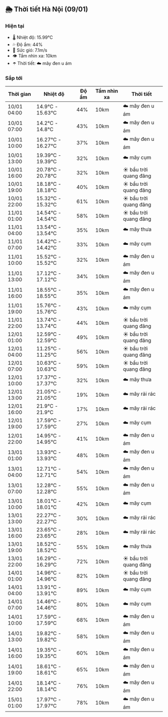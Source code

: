 ## 🌦️ Thời tiết Hà Nội (09/01)

### Hiện tại

- 🌡️ Nhiệt độ: 15.99℃
- 💦 Độ ẩm: 44%
- 💨 Sức gió: 7.1m/s
- 👁️ Tầm nhìn xa: 10km
- ☂️ Thời tiết: ☁️ mây đen u ám

### Sắp tới

| Thời gian | Nhiệt độ | Độ ẩm | Tầm nhìn xa | Thời tiết |
| --- | --- | --- | --- | --- |
| 10/01 04:00 | 14.9℃ - 15.63℃ | 44% | 10km | ☁️ mây đen u ám |
| 10/01 07:00 | 14.2℃ - 14.8℃ | 43% | 10km | ☁️ mây đen u ám |
| 10/01 10:00 | 16.27℃ - 16.27℃ | 37% | 10km | ☁️ mây đen u ám |
| 10/01 13:00 | 19.39℃ - 19.39℃ | 32% | 10km | ☁️ mây cụm |
| 10/01 16:00 | 20.78℃ - 20.78℃ | 32% | 10km | ☀️ bầu trời quang đãng |
| 10/01 19:00 | 18.18℃ - 18.18℃ | 40% | 10km | ☀️ bầu trời quang đãng |
| 10/01 22:00 | 15.32℃ - 15.32℃ | 61% | 10km | ☀️ bầu trời quang đãng |
| 11/01 01:00 | 14.54℃ - 14.54℃ | 58% | 10km | ☀️ bầu trời quang đãng |
| 11/01 04:00 | 13.54℃ - 13.54℃ | 35% | 10km | ☁️ mây thưa |
| 11/01 07:00 | 14.42℃ - 14.42℃ | 33% | 10km | ☁️ mây cụm |
| 11/01 10:00 | 15.52℃ - 15.52℃ | 32% | 10km | ☁️ mây đen u ám |
| 11/01 13:00 | 17.12℃ - 17.12℃ | 34% | 10km | ☁️ mây đen u ám |
| 11/01 16:00 | 18.55℃ - 18.55℃ | 35% | 10km | ☁️ mây đen u ám |
| 11/01 19:00 | 15.76℃ - 15.76℃ | 43% | 10km | ☁️ mây cụm |
| 11/01 22:00 | 13.74℃ - 13.74℃ | 44% | 10km | ☀️ bầu trời quang đãng |
| 12/01 01:00 | 12.59℃ - 12.59℃ | 49% | 10km | ☀️ bầu trời quang đãng |
| 12/01 04:00 | 11.25℃ - 11.25℃ | 56% | 10km | ☀️ bầu trời quang đãng |
| 12/01 07:00 | 10.63℃ - 10.63℃ | 59% | 10km | ☀️ bầu trời quang đãng |
| 12/01 10:00 | 17.37℃ - 17.37℃ | 32% | 10km | ☁️ mây thưa |
| 12/01 13:00 | 21.05℃ - 21.05℃ | 19% | 10km | ☁️ mây rải rác |
| 12/01 16:00 | 21.9℃ - 21.9℃ | 17% | 10km | ☁️ mây rải rác |
| 12/01 19:00 | 17.59℃ - 17.59℃ | 27% | 10km | ☁️ mây cụm |
| 12/01 22:00 | 14.95℃ - 14.95℃ | 41% | 10km | ☁️ mây đen u ám |
| 13/01 01:00 | 13.93℃ - 13.93℃ | 48% | 10km | ☁️ mây đen u ám |
| 13/01 04:00 | 12.71℃ - 12.71℃ | 54% | 10km | ☁️ mây đen u ám |
| 13/01 07:00 | 12.28℃ - 12.28℃ | 55% | 10km | ☁️ mây đen u ám |
| 13/01 10:00 | 18.01℃ - 18.01℃ | 42% | 10km | ☁️ mây cụm |
| 13/01 13:00 | 22.27℃ - 22.27℃ | 30% | 10km | ☁️ mây rải rác |
| 13/01 16:00 | 23.65℃ - 23.65℃ | 28% | 10km | ☁️ mây rải rác |
| 13/01 19:00 | 18.52℃ - 18.52℃ | 55% | 10km | ☁️ mây thưa |
| 13/01 22:00 | 16.29℃ - 16.29℃ | 72% | 10km | ☀️ bầu trời quang đãng |
| 14/01 01:00 | 14.96℃ - 14.96℃ | 82% | 10km | ☀️ bầu trời quang đãng |
| 14/01 04:00 | 13.91℃ - 13.91℃ | 89% | 10km | ☁️ mây cụm |
| 14/01 07:00 | 14.46℃ - 14.46℃ | 80% | 10km | ☁️ mây cụm |
| 14/01 10:00 | 17.59℃ - 17.59℃ | 68% | 10km | ☁️ mây đen u ám |
| 14/01 13:00 | 19.82℃ - 19.82℃ | 58% | 10km | ☁️ mây đen u ám |
| 14/01 16:00 | 19.35℃ - 19.35℃ | 60% | 10km | ☁️ mây đen u ám |
| 14/01 19:00 | 18.61℃ - 18.61℃ | 65% | 10km | ☁️ mây đen u ám |
| 14/01 22:00 | 18.14℃ - 18.14℃ | 76% | 10km | ☁️ mây đen u ám |
| 15/01 01:00 | 17.97℃ - 17.97℃ | 78% | 10km | ☁️ mây đen u ám |
